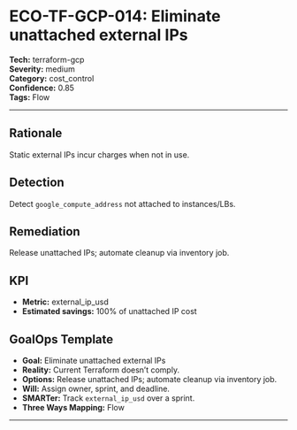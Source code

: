 # ECO-TF-GCP-014: Eliminate unattached external IPs

**Tech:** terraform-gcp  
**Severity:** medium  
**Category:** cost_control  
**Confidence:** 0.85  
**Tags:** Flow

---

## Rationale
Static external IPs incur charges when not in use.

## Detection
Detect `google_compute_address` not attached to instances/LBs.

## Remediation
Release unattached IPs; automate cleanup via inventory job.

## KPI
- **Metric:** external_ip_usd  
- **Estimated savings:** 100% of unattached IP cost

## GoalOps Template
- **Goal:** Eliminate unattached external IPs  
- **Reality:** Current Terraform doesn’t comply.  
- **Options:** Release unattached IPs; automate cleanup via inventory job.  
- **Will:** Assign owner, sprint, and deadline.  
- **SMARTer:** Track `external_ip_usd` over a sprint.  
- **Three Ways Mapping:** Flow

---

